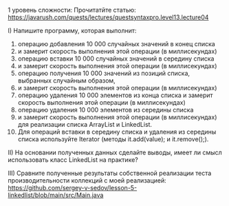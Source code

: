 1 уровень сложности: Прочитатйте статью:
https://javarush.com/quests/lectures/questsyntaxpro.level13.lecture04


I) Напишите программу, которая выполнит:
1) операцию добавления 10 000 случайных значений в конец списка 
2) и замерит скорость выполнения этой операции (в миллисекундах)
2) операцию вставки 10 000 случайных значений в середину списка
3) и замерит скорость выполнения этой операции (в миллисекундах)
3) операцию получения 10 000 значений из позиций списка, выбранных случайным образом,
4) и замерит скорость выполнения этой операции (в миллисекундах)
4) операцию удаления 10 000 элементов из конца списка и замерит скорость выполнения этой операции (в миллисекундах)
5) операцию удаления 10 000 элементов из середины списка
6) и замерит скорость выполнения этой операции (в миллисекундах)
   для реализации списка ArrayList и LinkedList.
7) Для операций вставки в середину списка и удаления из середины списка используйте Iterator (методы it.add(value); и it.remove();).

II) На основании полученных данных сделайте выводы, имеет ли смысл использовать класс LinkedList на практике?

III) Сравните полученные результаты собственной реализации теста производительности коллекций с моей реализацией:
https://github.com/sergey-v-sedov/lesson-5-linkedlist/blob/main/src/Main.java